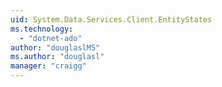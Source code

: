 ```yaml
---
uid: System.Data.Services.Client.EntityStates
ms.technology: 
  - "dotnet-ado"
author: "douglaslMS"
ms.author: "douglasl"
manager: "craigg"
---
```

